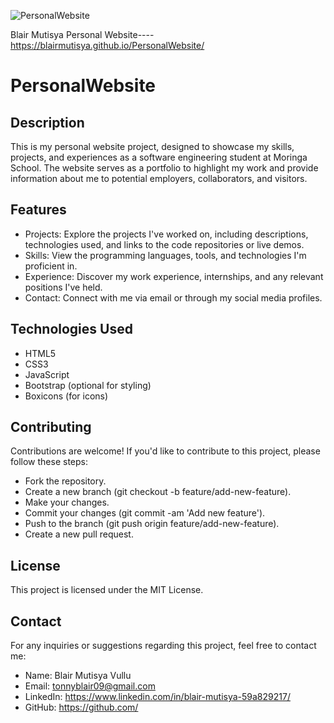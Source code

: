 

![PersonalWebsite](https://github.com/BlairMutisya/PersonalWebsite/assets/122833274/30742ce7-70af-47b5-b357-4317435ff427)


Blair Mutisya Personal Website----
https://blairmutisya.github.io/PersonalWebsite/


# PersonalWebsite
## Description
This is my personal website project, designed to showcase my skills, projects, and experiences as a software engineering student at Moringa School. The website serves as a portfolio to highlight my work and provide information about me to potential employers, collaborators, and visitors.

## Features
* Projects: Explore the projects I've worked on, including descriptions, technologies used, and links to the code repositories or live demos.
* Skills: View the programming languages, tools, and technologies I'm proficient in.
* Experience: Discover my work experience, internships, and any relevant positions I've held.
* Contact: Connect with me via email or through my social media profiles.

## Technologies Used
* HTML5
* CSS3
* JavaScript
* Bootstrap (optional for styling)
* Boxicons (for icons)


## Contributing
Contributions are welcome! If you'd like to contribute to this project, please follow these steps:

* Fork the repository.
* Create a new branch (git checkout -b feature/add-new-feature).
* Make your changes.
* Commit your changes (git commit -am 'Add new feature').
* Push to the branch (git push origin feature/add-new-feature).
* Create a new pull request.

## License
This project is licensed under the MIT License.

## Contact
For any inquiries or suggestions regarding this project, feel free to contact me:

* Name: Blair Mutisya Vullu
* Email: tonnyblair09@gmail.com
* LinkedIn: https://www.linkedin.com/in/blair-mutisya-59a829217/
* GitHub: https://github.com/
